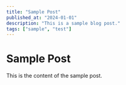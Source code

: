 ```yaml
---
title: "Sample Post"
published_at: "2024-01-01"
description: "This is a sample blog post."
tags: ["sample", "test"]
---
```


# Sample Post

This is the content of the sample post.